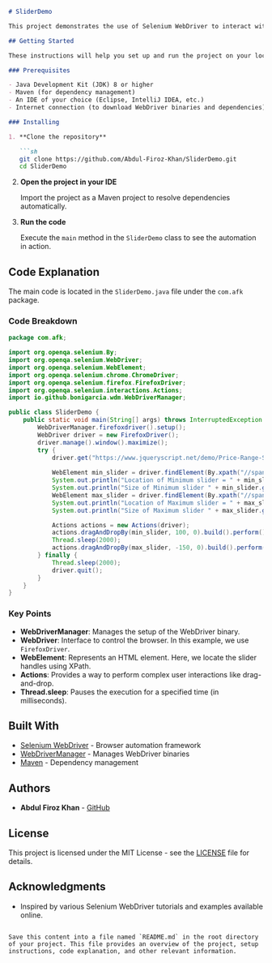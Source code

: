 

```markdown
# SliderDemo

This project demonstrates the use of Selenium WebDriver to interact with a price range slider on a web page. The code automates the movement of the minimum and maximum sliders to specified positions using the Actions class.

## Getting Started

These instructions will help you set up and run the project on your local machine for development and testing purposes.

### Prerequisites

- Java Development Kit (JDK) 8 or higher
- Maven (for dependency management)
- An IDE of your choice (Eclipse, IntelliJ IDEA, etc.)
- Internet connection (to download WebDriver binaries and dependencies)

### Installing

1. **Clone the repository**

   ```sh
   git clone https://github.com/Abdul-Firoz-Khan/SliderDemo.git
   cd SliderDemo
   ```

2. **Open the project in your IDE**

   Import the project as a Maven project to resolve dependencies automatically.

3. **Run the code**

   Execute the `main` method in the `SliderDemo` class to see the automation in action.

## Code Explanation

The main code is located in the `SliderDemo.java` file under the `com.afk` package.

### Code Breakdown

```java
package com.afk;

import org.openqa.selenium.By;
import org.openqa.selenium.WebDriver;
import org.openqa.selenium.WebElement;
import org.openqa.selenium.chrome.ChromeDriver;
import org.openqa.selenium.firefox.FirefoxDriver;
import org.openqa.selenium.interactions.Actions;
import io.github.bonigarcia.wdm.WebDriverManager;

public class SliderDemo {
    public static void main(String[] args) throws InterruptedException {
        WebDriverManager.firefoxdriver().setup();
        WebDriver driver = new FirefoxDriver();
        driver.manage().window().maximize();
        try {
            driver.get("https://www.jqueryscript.net/demo/Price-Range-Slider-jQuery-UI/");
            
            WebElement min_slider = driver.findElement(By.xpath("//span[1]"));
            System.out.println("Location of Minimum slider = " + min_slider.getLocation());//(88, 233)
            System.out.println("Size of Minimum slider " + min_slider.getSize());//(20, 20)
            WebElement max_slider = driver.findElement(By.xpath("//span[2]"));
            System.out.println("Location of Maximum slider = " + max_slider.getLocation());//(516, 288)
            System.out.println("Size of Maximum slider " + max_slider.getSize());//(20, 20)

            Actions actions = new Actions(driver);
            actions.dragAndDropBy(min_slider, 100, 0).build().perform();
            Thread.sleep(2000);
            actions.dragAndDropBy(max_slider, -150, 0).build().perform();
        } finally {
            Thread.sleep(2000);
            driver.quit();
        }
    }
}
```

### Key Points

- **WebDriverManager**: Manages the setup of the WebDriver binary.
- **WebDriver**: Interface to control the browser. In this example, we use `FirefoxDriver`.
- **WebElement**: Represents an HTML element. Here, we locate the slider handles using XPath.
- **Actions**: Provides a way to perform complex user interactions like drag-and-drop.
- **Thread.sleep**: Pauses the execution for a specified time (in milliseconds).

## Built With

- [Selenium WebDriver](https://www.selenium.dev/) - Browser automation framework
- [WebDriverManager](https://github.com/bonigarcia/webdrivermanager) - Manages WebDriver binaries
- [Maven](https://maven.apache.org/) - Dependency management

## Authors

- **Abdul Firoz Khan** - [GitHub](https://github.com/Abdul-Firoz-Khan)

## License

This project is licensed under the MIT License - see the [LICENSE](LICENSE) file for details.

## Acknowledgments

- Inspired by various Selenium WebDriver tutorials and examples available online.
```

Save this content into a file named `README.md` in the root directory of your project. This file provides an overview of the project, setup instructions, code explanation, and other relevant information.
